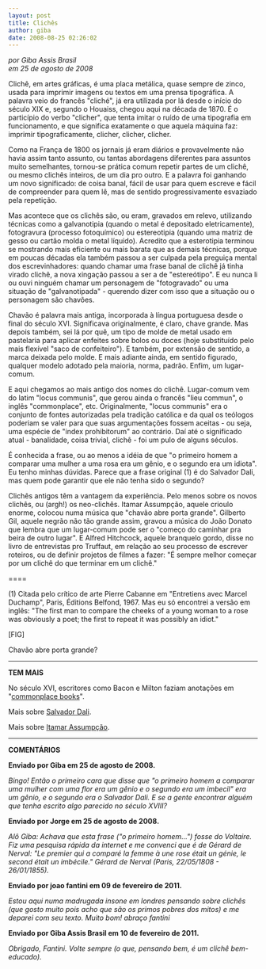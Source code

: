 ```yaml
---
layout: post
title: Clichês
author: giba
date: 2008-08-25 02:26:02
---
```

*por Giba Assis Brasil*\
*em 25 de agosto de 2008*

Clichê, em artes gráficas, é uma placa metálica, quase sempre de zinco, usada para imprimir imagens ou textos em uma prensa tipográfica. A palavra veio do francês "cliché", já era utilizada por lá desde o início do século XIX e, segundo o Houaiss, chegou aqui na década de 1870. É o particípio do verbo "clicher", que tenta imitar o ruído de uma tipografia em funcionamento, e que significa exatamente o que aquela máquina faz: imprimir tipograficamente, clicher, clicher, clicher.

Como na França de 1800 os jornais já eram diários e provavelmente não havia assim tanto assunto, ou tantas abordagens diferentes para assuntos muito semelhantes, tornou-se prática comum repetir partes de um clichê, ou mesmo clichês inteiros, de um dia pro outro. E a palavra foi ganhando um novo significado: de coisa banal, fácil de usar para quem escreve e fácil de compreender para quem lê, mas de sentido progressivamente esvaziado pela repetição.

Mas acontece que os clichês são, ou eram, gravados em relevo, utilizando técnicas como a galvanotipia (quando o metal é depositado eletricamente), fotogravura (processo fotoquímico) ou estereotipia (quando uma matriz de gesso ou cartão molda o metal líquido). Acredito que a esterotipia terminou se mostrando mais eficiente ou mais barata que as demais técnicas, porque em poucas décadas ela também passou a ser culpada pela preguiça mental dos escrevinhadores: quando chamar uma frase banal de clichê já tinha virado clichê, a nova xingação passou a ser a de "estereótipo". E eu nunca li ou ouvi ninguém chamar um personagem de "fotogravado" ou uma situação de "galvanotipada" - querendo dizer com isso que a situação ou o personagem são chavões.

Chavão é palavra mais antiga, incorporada à língua portuguesa desde o final do século XVI. Significava originalmente, é claro, chave grande. Mas depois também, sei lá por quê, um tipo de molde de metal usado em pastelaria para aplicar enfeites sobre bolos ou doces (hoje substituído pelo mais flexível "saco de confeiteiro"). E também, por extensão de sentido, a marca deixada pelo molde. E mais adiante ainda, em sentido figurado, qualquer modelo adotado pela maioria, norma, padrão. Enfim, um lugar-comum.

E aqui chegamos ao mais antigo dos nomes do clichê. Lugar-comum vem do latim "locus communis", que gerou ainda o francês "lieu commun", o inglês "commonplace", etc. Originalmente, "locus communis" era o conjunto de fontes autorizadas pela tradição católica e da qual os teólogos poderiam se valer para que suas argumentações fossem aceitas - ou seja, uma espécie de "index prohibitorum" ao contrário. Daí até o significado atual - banalidade, coisa trivial, clichê - foi um pulo de alguns séculos.

É conhecida a frase, ou ao menos a idéia de que "o primeiro homem a comparar uma mulher a uma rosa era um gênio, e o segundo era um idiota". Eu tenho minhas dúvidas. Parece que a frase original (1) é do Salvador Dali, mas quem pode garantir que ele não tenha sido o segundo?

Clichês antigos têm a vantagem da experiência. Pelo menos sobre os novos clichês, ou (argh!) os neo-clichês. Itamar Assumpção, aquele crioulo enorme, colocou numa música que "chavão abre porta grande". Gilberto Gil, aquele negrão não tão grande assim, gravou a música do João Donato que lembra que um lugar-comum pode ser o "começo do caminhar pra beira de outro lugar". E Alfred Hitchcock, aquele branquelo gordo, disse no livro de entrevistas pro Truffaut, em relação ao seu processo de escrever roteiros, ou de definir projetos de filmes a fazer: "É sempre melhor começar por um clichê do que terminar em um clichê."

\====

(1) Citada pelo crítico de arte Pierre Cabanne em "Entretiens avec Marcel Duchamp", Paris, Éditions Belfond, 1967. Mas eu só encontrei a versão em inglês: "The first man to compare the cheeks of a young woman to a rose was obviously a poet; the first to repeat it was possibly an idiot."

\[FIG]

Chavão abre porta grande?

- - -

**TEM MAIS**

No século XVI, escritores como Bacon e Milton faziam anotações em "[commonplace books](https://en.wikipedia.org/wiki/Commonplace_book)".

Mais sobre [Salvador Dali](http://pt.wikipedia.org/wiki/Salvador_Dal%C3%AD).

Mais sobre [Itamar Assumpção](http://www.mpbnet.com.br/canto.brasileiro/itamar.assumpcao/).

- - -

**COMENTÁRIOS**

**Enviado por Giba em 25 de agosto de 2008.**

*Bingo! Então o primeiro cara que disse que "o primeiro homem a comparar uma mulher com uma flor era um gênio e o segundo era um imbecil" era um gênio, e o segundo era o Salvador Dali. E se a gente encontrar alguém que tenha escrito algo parecido no século XVIII?*

**Enviado por Jorge em 25 de agosto de 2008.**

*Alô Giba: Achava que esta frase ("o primeiro homem...") fosse do Voltaire. Fiz uma pesquisa rápida da internet e me convenci que é de Gérard de Nerval: "Le premier qui a comparé la femme à une rose était un génie, le second était un imbécile." Gérard de Nerval (Paris, 22/05/1808 - 26/01/1855).*

**Enviado por joao fantini em 09 de fevereiro de 2011.**

*Estou aqui numa madrugada insone em londres pensando sobre clichês (que gosto muito pois acho que são os primos pobres dos mitos) e me deparei com seu texto. Muito bom! abraço fantini*

**Enviado por Giba Assis Brasil em 10 de fevereiro de 2011.**

*Obrigado, Fantini. Volte sempre (o que, pensando bem, é um clichê bem-educado).*